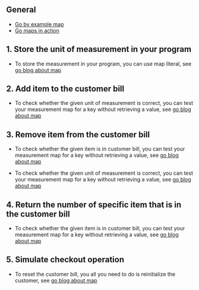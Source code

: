 ## General

- [Go by example map][gobyexample-map]
- [Go maps in action][goblog-map]

## 1. Store the unit of measurement in your program

- To store the measurement in your program, you can use map literal, see [go blog about map][goblog-map]

## 2. Add item to the customer bill

- To check whether the given unit of measurement is correct, you can test your measurement map for a key without retrieving a value, see [go blog about map][goblog-map]

## 3. Remove item from the customer bill

- To check whether the given item is in customer bill, you can test your measurement map for a key without retrieving a value, see [go blog about map][goblog-map]

- To check whether the given unit of measurement is correct, you can test your measurement map for a key without retrieving a value, see [go blog about map][goblog-map]

## 4. Return the number of specific item that is in the customer bill

- To check whether the given item is in customer bill, you can test your measurement map for a key without retrieving a value, see [go blog about map][goblog-map]

## 5. Simulate checkout operation

- To reset the customer bill, you all you need to do is reinitialize the customer, see [go blog about map][goblog-map]

[gobyexample-map]: https://gobyexample.com/maps
[goblog-map]: https://blog.golang.org/maps
